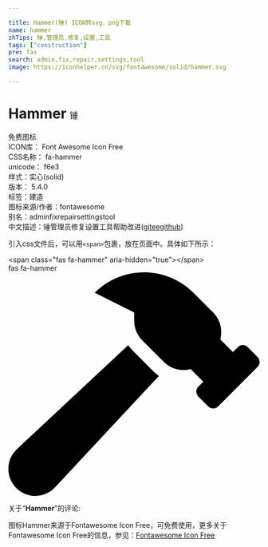 ```yaml
---

title: Hammer(锤) ICON转svg、png下载
name: hammer
zhTips: 锤,管理员,修复,设置,工具
tags: ["construction"]
pre: fas
search: admin,fix,repair,settings,tool
image: https://iconhelper.cn/svg/fontawesome/solid/hammer.svg

---
```


# Hammer  <small style="font-size: 60%;font-weight: 100">锤</small>


<div class="detail-page">
<p>
<span><span class="badge-success badge">免费图标</span> </span>
<br/>
<span>
ICON库：
<span class="badge-secondary badge">Font Awesome Icon Free</span> 
</span>
<br/>
<span>
CSS名称：
<span class="badge-secondary badge">fa-hammer</span> 
</span>
<br/>
<span>
unicode：
<span class="badge-secondary badge">f6e3</span> 
<copy-btn content='f6e3' btn-title=""></copy-btn>
<copy-btn :content='String.fromCodePoint(parseInt("f6e3", 16))' btn-title="复制U"></copy-btn>
</span><br/><span>样式：<span class="badge-light badge">实心(solid)</span></span>
<br/>
<span>
版本：
<span class="badge-secondary badge">5.4.0</span> 
</span><br/><span>标签：<span class="badge-light badge"><router-link to="/tags/construction.html">建造</router-link></span></span>
<br/>
<span>图标来源/作者：<span class="badge-light badge">fontawesome</span></span> 
<br/>
<span>别名：<span class="badge-light badge">admin</span><span class="badge-light badge">fix</span><span class="badge-light badge">repair</span><span class="badge-light badge">settings</span><span class="badge-light badge">tool</span></span><br/><span class="zh-detail">中文描述：<span class="badge-primary badge">锤</span><span class="badge-primary badge">管理员</span><span class="badge-primary badge">修复</span><span class="badge-primary badge">设置</span><span class="badge-primary badge">工具</span><span class="help-link"><span>帮助改进</span>(<a href="https://gitee.com/liuwave/icon-helper/edit/master/json/fontawesome/solid/hammer.json" target="_blank" rel="noopener noreferrer">gitee</a><a href="https://github.com/liuwave/icon-helper/edit/master/json/fontawesome/solid/hammer.json" target="_blank" rel="noopener noreferrer">github</a></span>)</span><br/>
</p>
</div>
<div class="alert alert-dark">
  <i class="fas fa-hammer fa-xs"></i>
  <i class="fas fa-hammer fa-sm"></i>
  <i class="fas fa-hammer fa-lg"></i>
  <i class="fas fa-hammer fa-2x"></i>
  <i class="fas fa-hammer fa-3x"></i>
  <i class="fas fa-hammer fa-5x"></i>
  <i class="fas fa-hammer fa-7x"></i>
</div>
<div>
  <p>引入css文件后，可以用<code>&lt;span&gt;</code>包裹，放在页面中。具体如下所示：    
  </p>
  <div class="alert alert-primary" style="font-size: 14px">
    &lt;span class="fas fa-hammer" aria-hidden="true"&gt;&lt;/span&gt;
    <copy-btn content='<span class="fas fa-hammer" aria-hidden="true"></span>'></copy-btn>
  </div>
  <div class="alert alert-secondary">
    <i class="fas fa-hammer"
    style="font-size: 24px"
    aria-hidden="true"></i> fas fa-hammer
    <copy-btn content="fas fa-hammer" btn-title="复制图标名称"></copy-btn>
  </div>
</div>
<div id="svg" class="svg-wrap">
<svg xmlns="http://www.w3.org/2000/svg" viewBox="0 0 576 512"><path d="M571.31 193.94l-22.63-22.63c-6.25-6.25-16.38-6.25-22.63 0l-11.31 11.31-28.9-28.9c5.63-21.31.36-44.9-16.35-61.61l-45.25-45.25c-62.48-62.48-163.79-62.48-226.28 0l90.51 45.25v18.75c0 16.97 6.74 33.25 18.75 45.25l49.14 49.14c16.71 16.71 40.3 21.98 61.61 16.35l28.9 28.9-11.31 11.31c-6.25 6.25-6.25 16.38 0 22.63l22.63 22.63c6.25 6.25 16.38 6.25 22.63 0l90.51-90.51c6.23-6.24 6.23-16.37-.02-22.62zm-286.72-15.2c-3.7-3.7-6.84-7.79-9.85-11.95L19.64 404.96c-25.57 23.88-26.26 64.19-1.53 88.93s65.05 24.05 88.93-1.53l238.13-255.07c-3.96-2.91-7.9-5.87-11.44-9.41l-49.14-49.14z"/></svg>
</div>
<detail full-name='fa-hammer'></detail>
<div class="icon-detail__container">
<p>关于“<b>Hammer</b>”的评论:</p>
</div>
<Vssue title="关于“Hammer”的评论" />    
<div><p>图标Hammer来源于Fontawesome Icon Free，可免费使用，更多关于  Fontawesome Icon Free的信息，参见：<a target="_blank" href="https://iconhelper.cn/fontawesome.html">Fontawesome Icon Free</a>
</p></div>
